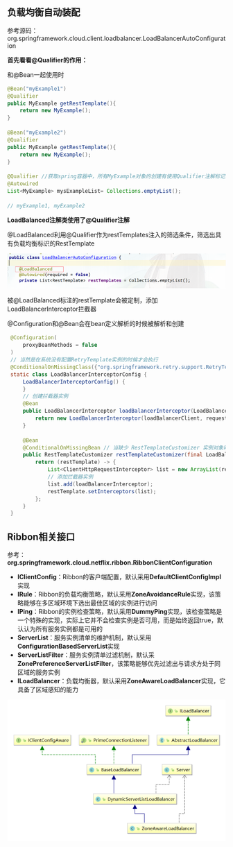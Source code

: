 ## 负载均衡自动装配

参考源码： org.springframework.cloud.client.loadbalancer.LoadBalancerAutoConfiguration

**首先看看@Qualifier的作用：**

和@Bean一起使用时

```java
@Bean("myExample1")
@Qualifier
public MyExample getRestTemplate(){
    return new MyExample();
}

@Bean("myExample2")
@Qualifier
public MyExample getRestTemplate(){
    return new MyExample();
}

@Qualifier //获取spring容器中，所有MyExample对象的创建有使用Qualifier注解标记的集合。
@Autowired
List<MyExample> mysExampleList= Collections.emptyList();

// myExample1, myExample2
```

**LoadBalanced注解类使用了@Qualifier注解**

@LoadBalanced利用@Qualifier作为restTemplates注入的筛选条件，筛选出具有负载均衡标识的RestTemplate

![image-20220420142727931](assets/image-20220420142727931.png)

被@LoadBalanced标注的restTemplate会被定制，添加LoadBalancerInterceptor拦截器

 @Configuration和@Bean会在bean定义解析的时候被解析和创建

```java
 @Configuration(
     proxyBeanMethods = false
 )
 // 当然是在系统没有配置RetryTemplate实例的时候才会执行
 @ConditionalOnMissingClass({"org.springframework.retry.support.RetryTemplate"})
 static class LoadBalancerInterceptorConfig {
     LoadBalancerInterceptorConfig() {
     }
     // 创建拦截器实例
     @Bean
     public LoadBalancerInterceptor loadBalancerInterceptor(LoadBalancerClient loadBalancerClient, LoadBalancerRequestFactory requestFactory) {
         return new LoadBalancerInterceptor(loadBalancerClient, requestFactory);
     }
     
     @Bean
     @ConditionalOnMissingBean // 当缺少 RestTemplateCustomizer 实例对象时执行
     public RestTemplateCustomizer restTemplateCustomizer(final LoadBalancerInterceptor loadBalancerInterceptor) {
         return (restTemplate) -> {
             List<ClientHttpRequestInterceptor> list = new ArrayList(restTemplate.getInterceptors());
             // 添加拦截器实例
             list.add(loadBalancerInterceptor);
             restTemplate.setInterceptors(list);
         };
     }
 }
```

## Ribbon相关接口

参考： **org.springframework.cloud.netflix.ribbon.RibbonClientConfiguration** 

- **IClientConfig**：Ribbon的客户端配置，默认采用**DefaultClientConfigImpl**实现
- **IRule**：Ribbon的负载均衡策略，默认采用**ZoneAvoidanceRule**实现，该策略能够在多区域环境下选出最佳区域的实例进行访问
- **IPing**：Ribbon的实例检查策略，默认采用**DummyPing**实现，该检查策略是一个特殊的实现，实际上它并不会检查实例是否可用，而是始终返回true，默认认为所有服务实例都是可用的
- **ServerList**：服务实例清单的维护机制，默认采用**ConfigurationBasedServerList**实现
- **ServerListFilter**：服务实例清单过滤机制，默认采**ZonePreferenceServerListFilter**，该策略能够优先过滤出与请求方处于同区域的服务实例
- **ILoadBalancer**：负载均衡器，默认采用**ZoneAwareLoadBalancer**实现，它具备了区域感知的能力

![image-20220420151718531](assets/image-20220420151718531.png)